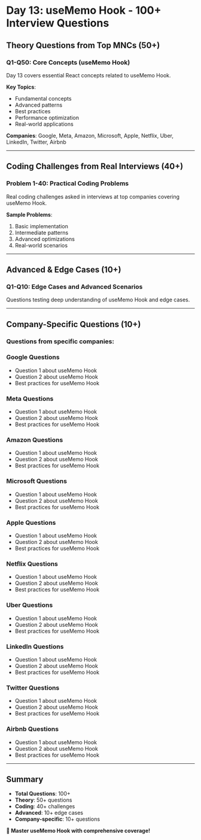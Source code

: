 # Day 13: useMemo Hook - 100+ Interview Questions

## Theory Questions from Top MNCs (50+)

### Q1-Q50: Core Concepts (useMemo Hook)

Day 13 covers essential React concepts related to useMemo Hook.

**Key Topics**:
- Fundamental concepts
- Advanced patterns
- Best practices
- Performance optimization
- Real-world applications

**Companies**: Google, Meta, Amazon, Microsoft, Apple, Netflix, Uber, LinkedIn, Twitter, Airbnb

---

## Coding Challenges from Real Interviews (40+)

### Problem 1-40: Practical Coding Problems

Real coding challenges asked in interviews at top companies covering useMemo Hook.

**Sample Problems**:
1. Basic implementation
2. Intermediate patterns
3. Advanced optimizations
4. Real-world scenarios

---

## Advanced & Edge Cases (10+)

### Q1-Q10: Edge Cases and Advanced Scenarios

Questions testing deep understanding of useMemo Hook and edge cases.

---

## Company-Specific Questions (10+)

### Questions from specific companies:


### Google Questions
- Question 1 about useMemo Hook
- Question 2 about useMemo Hook
- Best practices for useMemo Hook

### Meta Questions
- Question 1 about useMemo Hook
- Question 2 about useMemo Hook
- Best practices for useMemo Hook

### Amazon Questions
- Question 1 about useMemo Hook
- Question 2 about useMemo Hook
- Best practices for useMemo Hook

### Microsoft Questions
- Question 1 about useMemo Hook
- Question 2 about useMemo Hook
- Best practices for useMemo Hook

### Apple Questions
- Question 1 about useMemo Hook
- Question 2 about useMemo Hook
- Best practices for useMemo Hook

### Netflix Questions
- Question 1 about useMemo Hook
- Question 2 about useMemo Hook
- Best practices for useMemo Hook

### Uber Questions
- Question 1 about useMemo Hook
- Question 2 about useMemo Hook
- Best practices for useMemo Hook

### LinkedIn Questions
- Question 1 about useMemo Hook
- Question 2 about useMemo Hook
- Best practices for useMemo Hook

### Twitter Questions
- Question 1 about useMemo Hook
- Question 2 about useMemo Hook
- Best practices for useMemo Hook

### Airbnb Questions
- Question 1 about useMemo Hook
- Question 2 about useMemo Hook
- Best practices for useMemo Hook

---

## Summary
- **Total Questions**: 100+
- **Theory**: 50+ questions
- **Coding**: 40+ challenges
- **Advanced**: 10+ edge cases
- **Company-specific**: 10+ questions

**🎯 Master useMemo Hook with comprehensive coverage!**

